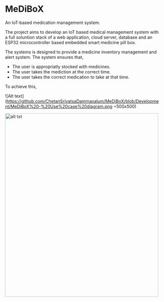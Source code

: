 # MeDiBoX

An IoT‑based medication management system.

The project aims to develop an IoT based medical management system with a full soluntion stack of a web application, cloud server, database and an ESP32 microcontroller based embedded smart medicine pill box. 

The systems is designed to provide a medicine inventory management and alert system. The system ensures that,
 - The user is appropriatly stocked with medicines.
 - The user takes the mediction at the correct time.
 - The user takes the correct medication to take at that time.
 
 To achieve this, 

![Alt text](https://github.com/ChetanSrivatsaDammavalum/MeDiBoX/blob/Development/MeDiBoX%20-%20Use%20case%20diagram.png =500x500)


<img src="https://your-image-url.type](https://github.com/ChetanSrivatsaDammavalum/MeDiBoX/blob/Development/MeDiBoX%20-%20Use%20case%20diagram.png" alt = "alt txt" width="500" height="600">
